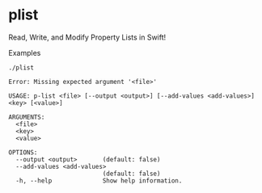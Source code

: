# plist

Read, Write, and Modify Property Lists in Swift!

Examples

`./plist`
```
Error: Missing expected argument '<file>'

USAGE: p-list <file> [--output <output>] [--add-values <add-values>] <key> [<value>]

ARGUMENTS:
  <file>
  <key>
  <value>

OPTIONS:
  --output <output>       (default: false)
  --add-values <add-values>
                          (default: false)
  -h, --help              Show help information.
```

